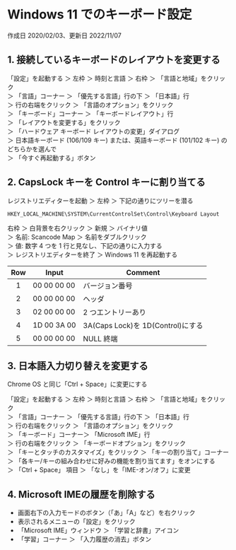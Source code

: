 # Windows 11 でのキーボード設定

作成日 2020/02/03、更新日 2022/11/07

## 1. 接続しているキーボードのレイアウトを変更する

「設定」を起動する ＞ 左枠 ＞ 時刻と言語 ＞ 右枠 ＞ 「言語と地域」をクリック\
＞ 「言語」コーナー ＞ 「優先する言語」行の下 ＞ 「日本語」行\
＞ 行の右端をクリック ＞ 「言語のオプション」をクリック\
＞ 「キーボード」コーナー ＞ 「キーボードレイアウト」行\
＞ 「レイアウトを変更する」をクリック\
＞ 「ハードウェア キーボード レイアウトの変更」ダイアログ\
＞ 日本語キーボード (106/109 キー) または、英語キーボード (101/102 キー) のどちらかを選んで\
＞ 「今すぐ再起動する」ボタン

## 2. CapsLock キーを Control キーに割り当てる

レジストリエディターを起動 ＞ 左枠 ＞ 下記の通りにツリーを潜る

`HKEY_LOCAL_MACHINE\SYSTEM\CurrentControlSet\Control\Keyboard Layout`

右枠 ＞ 白背景を右クリック ＞ 新規 ＞ バイナリ値\
＞ 名前: Scancode Map ＞ 名前をダブルクリック\
＞ 値: 数字 4 つを 1 行と見なし、下記の通りに入力する\
＞ レジストリエディターを終了 ＞ Windows 11 を再起動する

| Row | Input       | Comment                           |
| :-: | ----------- | --------------------------------- |
|  1  | 00 00 00 00 | バージョン番号                    |
|  2  | 00 00 00 00 | ヘッダ                            |
|  3  | 02 00 00 00 | 2 つエントリーあり                |
|  4  | 1D 00 3A 00 | 3A(Caps Lock)を 1D(Control)にする |
|  5  | 00 00 00 00 | NULL 終端                         |

## 3. 日本語入力切り替えを変更する

Chrome OS と同じ「Ctrl + Space」に変更にする

「設定」を起動する ＞ 左枠 ＞ 時刻と言語 ＞ 右枠 ＞ 「言語と地域」をクリック\
＞ 「言語」コーナー ＞ 「優先する言語」行の下 ＞ 「日本語」行\
＞ 行の右端をクリック ＞ 「言語のオプション」をクリック\
＞ 「キーボード」コーナー＞ 「Microsoft IME」行\
＞ 行の右端をクリック ＞ 「キーボードオプション」をクリック\
＞ 「キーとタッチのカスタマイズ」をクリック ＞ 「キーの割り当て」コーナー\
＞ 「各キー/キーの組み合わせに好みの機能を割り当てます」をオンにする\
＞ 「Ctrl + Space」 項目 ＞ 「なし」を「IME-オン/オフ」に変更

## 4. Microsoft IMEの履歴を削除する

- 画面右下の入力モードのボタン（「あ」「A」など）を右クリック
- 表示されるメニューの「設定」をクリック
- 「Microsoft IME」ウィンドウ ＞ 「学習と辞書」アイコン
- 「学習」コーナー ＞ 「入力履歴の消去」ボタン

